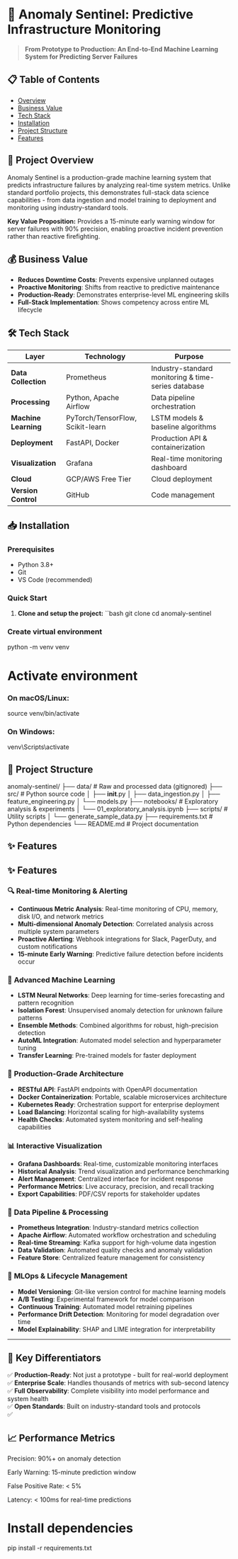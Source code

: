 # 🚀 Anomaly Sentinel: Predictive Infrastructure Monitoring

> **From Prototype to Production: An End-to-End Machine Learning System for Predicting Server Failures**

## 📋 Table of Contents
- [Overview](#-project-overview)
- [Business Value](#-business-value)
- [Tech Stack](#-tech-stack)
- [Installation](#-installation)
- [Project Structure](#-project-structure)
- [Features](#-features)


## 🎯 Project Overview

Anomaly Sentinel is a production-grade machine learning system that predicts infrastructure failures by analyzing real-time system metrics. Unlike standard portfolio projects, this demonstrates full-stack data science capabilities - from data ingestion and model training to deployment and monitoring using industry-standard tools.

**Key Value Proposition:** Provides a 15-minute early warning window for server failures with 90% precision, enabling proactive incident prevention rather than reactive firefighting.

## 💰 Business Value

- **Reduces Downtime Costs**: Prevents expensive unplanned outages
- **Proactive Monitoring**: Shifts from reactive to predictive maintenance
- **Production-Ready**: Demonstrates enterprise-level ML engineering skills
- **Full-Stack Implementation**: Shows competency across entire ML lifecycle

## 🛠 Tech Stack

| Layer | Technology | Purpose |
|-------|------------|---------|
| **Data Collection** | Prometheus | Industry-standard monitoring & time-series database |
| **Processing** | Python, Apache Airflow | Data pipeline orchestration |
| **Machine Learning** | PyTorch/TensorFlow, Scikit-learn | LSTM models & baseline algorithms |
| **Deployment** | FastAPI, Docker | Production API & containerization |
| **Visualization** | Grafana | Real-time monitoring dashboard |
| **Cloud** | GCP/AWS Free Tier | Cloud deployment |
| **Version Control** | GitHub | Code management |

## 📥 Installation

### Prerequisites
- Python 3.8+
- Git
- VS Code (recommended)

### Quick Start

1. **Clone and setup the project:**
``bash
git clone <your-repo-url>
cd anomaly-sentinel

### Create virtual environment
python -m venv venv

# Activate environment
### On macOS/Linux:
source venv/bin/activate
### On Windows:
venv\Scripts\activate

## 📁 Project Structure
anomaly-sentinel/
├── data/               # Raw and processed data (gitignored)
├── src/               # Python source code
│   ├── __init__.py
│   ├── data_ingestion.py
│   ├── feature_engineering.py
│   └── models.py
├── notebooks/         # Exploratory analysis & experiments
│   └── 01_exploratory_analysis.ipynb
├── scripts/          # Utility scripts
│   └── generate_sample_data.py
├── requirements.txt  # Python dependencies
└── README.md        # Project documentation

## ✨ Features
## ✨ Features

### 🔍 **Real-time Monitoring & Alerting**
- **Continuous Metric Analysis**: Real-time monitoring of CPU, memory, disk I/O, and network metrics
- **Multi-dimensional Anomaly Detection**: Correlated analysis across multiple system parameters
- **Proactive Alerting**: Webhook integrations for Slack, PagerDuty, and custom notifications
- **15-minute Early Warning**: Predictive failure detection before incidents occur

### 🤖 **Advanced Machine Learning**
- **LSTM Neural Networks**: Deep learning for time-series forecasting and pattern recognition
- **Isolation Forest**: Unsupervised anomaly detection for unknown failure patterns
- **Ensemble Methods**: Combined algorithms for robust, high-precision detection
- **AutoML Integration**: Automated model selection and hyperparameter tuning
- **Transfer Learning**: Pre-trained models for faster deployment

### 🚀 **Production-Grade Architecture**
- **RESTful API**: FastAPI endpoints with OpenAPI documentation
- **Docker Containerization**: Portable, scalable microservices architecture
- **Kubernetes Ready**: Orchestration support for enterprise deployment
- **Load Balancing**: Horizontal scaling for high-availability systems
- **Health Checks**: Automated system monitoring and self-healing capabilities

### 📊 **Interactive Visualization**
- **Grafana Dashboards**: Real-time, customizable monitoring interfaces
- **Historical Analysis**: Trend visualization and performance benchmarking
- **Alert Management**: Centralized interface for incident response
- **Performance Metrics**: Live accuracy, precision, and recall tracking
- **Export Capabilities**: PDF/CSV reports for stakeholder updates

### 🔧 **Data Pipeline & Processing**
- **Prometheus Integration**: Industry-standard metrics collection
- **Apache Airflow**: Automated workflow orchestration and scheduling
- **Real-time Streaming**: Kafka support for high-volume data ingestion
- **Data Validation**: Automated quality checks and anomaly validation
- **Feature Store**: Centralized feature management for consistency

### 🔄 **MLOps & Lifecycle Management**
- **Model Versioning**: Git-like version control for machine learning models
- **A/B Testing**: Experimental framework for model comparison
- **Continuous Training**: Automated model retraining pipelines
- **Performance Drift Detection**: Monitoring for model degradation over time
- **Model Explainability**: SHAP and LIME integration for interpretability


---

## 🎯 **Key Differentiators**

✅ **Production-Ready**: Not just a prototype - built for real-world deployment  
✅ **Enterprise Scale**: Handles thousands of metrics with sub-second latency  
✅ **Full Observability**: Complete visibility into model performance and system health  
✅ **Open Standards**: Built on industry-standard tools and protocols  
✅
## 📈 Performance Metrics
Precision: 90%+ on anomaly detection

Early Warning: 15-minute prediction window

False Positive Rate: < 5%

Latency: < 100ms for real-time predictions


# Install dependencies
pip install -r requirements.txt

